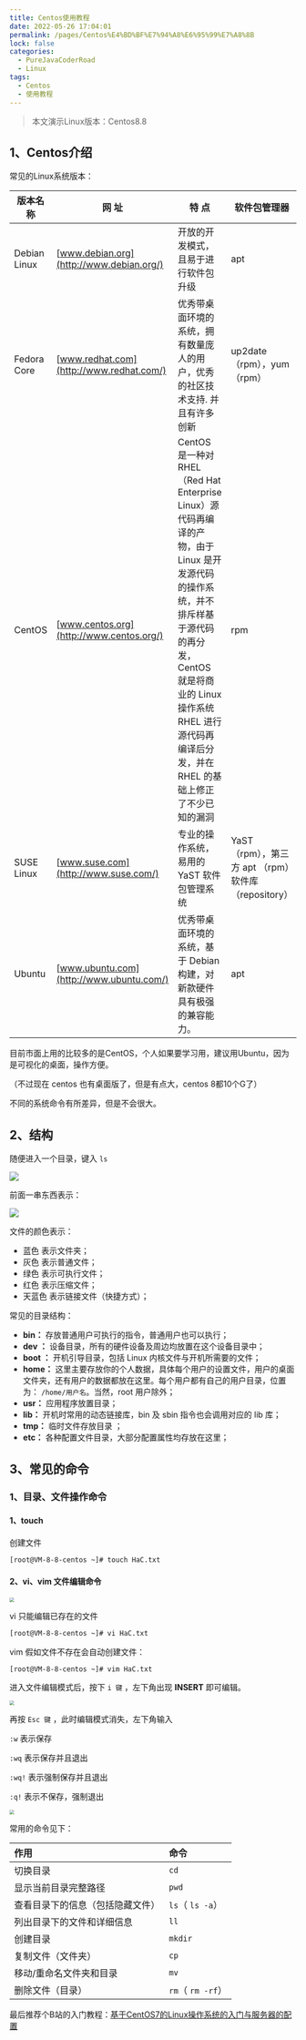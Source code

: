 ```yaml
---
title: Centos使用教程
date: 2022-05-26 17:04:01
permalink: /pages/Centos%E4%BD%BF%E7%94%A8%E6%95%99%E7%A8%8B
lock: false
categories: 
  - PureJavaCoderRoad
  - Linux
tags: 
  - Centos
  - 使用教程
---
```

> 本文演示Linux版本：Centos8.8

## 1、Centos介绍

常见的Linux系统版本：

| 版本名称     | 网 址                                    | 特 点                                                        | 软件包管理器                                        |
| ------------ | ---------------------------------------- | ------------------------------------------------------------ | --------------------------------------------------- |
| Debian Linux | [www.debian.org](http://www.debian.org/) | 开放的开发模式，且易于进行软件包升级                         | apt                                                 |
| Fedora Core  | [www.redhat.com](http://www.redhat.com/) | 优秀带桌面环境的系统，拥有数量庞人的用户，优秀的社区技术支持. 并且有许多创新 | up2date（rpm），yum （rpm）                         |
| CentOS       | [www.centos.org](http://www.centos.org/) | CentOS 是一种对 RHEL（Red Hat Enterprise Linux）源代码再编译的产物，由于 Linux 是开发源代码的操作系统，并不排斥样基于源代码的再分发，CentOS 就是将商业的 Linux 操作系统 RHEL 进行源代码再编译后分发，并在 RHEL 的基础上修正了不少已知的漏洞 | rpm                                                 |
| SUSE Linux   | [www.suse.com](http://www.suse.com/)     | 专业的操作系统，易用的 YaST 软件包管理系统                   | YaST（rpm），第三方 apt （rpm）软件库（repository） |
| Ubuntu       | [www.ubuntu.com](http://www.ubuntu.com/) | 优秀带桌面环境的系统，基于 Debian 构建，对新款硬件具有极强的兼容能力。 | apt                                                 |



目前市面上用的比较多的是CentOS，个人如果要学习用，建议用Ubuntu，因为是可视化的桌面，操作方便。

（不过现在 centos 也有桌面版了，但是有点大，centos 8都10个G了）

不同的系统命令有所差异，但是不会很大。

##  2、结构

随便进入一个目录，键入 `ls`

![](https://cdn.jsdelivr.net/gh/DogerRain/image@main/img2/image-20210310172319129.png)

前面一串东西表示：

![](https://cdn.jsdelivr.net/gh/DogerRain/image@main/img2/image-20210310173444937.png)

文件的颜色表示：

- 蓝色 表示文件夹；
- 灰色 表示普通文件；
- 绿色 表示可执行文件；
- 红色 表示压缩文件；
- 天蓝色 表示链接文件（快捷方式）；

常见的目录结构：

- **bin：** 存放普通用户可执行的指令，普通用户也可以执行；
- **dev ：** 设备目录，所有的硬件设备及周边均放置在这个设备目录中；
- **boot ：** 开机引导目录，包括 Linux 内核文件与开机所需要的文件；
- **home：** 这里主要存放你的个人数据，具体每个用户的设置文件，用户的桌面文件夹，还有用户的数据都放在这里。每个用户都有自己的用户目录，位置为： `/home/用户名`。当然，root 用户除外；
- **usr：** 应用程序放置目录；
- **lib：** 开机时常用的动态链接库，bin 及 sbin 指令也会调用对应的 lib 库；
- **tmp：** 临时文件存放目录 ；
- **etc：** 各种配置文件目录，大部分配置属性均存放在这里；

## 3、常见的命令

### 1、目录、文件操作命令

#### 1、touch

创建文件

```bash
[root@VM-8-8-centos ~]# touch HaC.txt
```

#### 2、vi、vim 文件编辑命令

<img src="https://cdn.jsdelivr.net/gh/DogerRain/image@main/img2/image-20210310174401469.png" style="zoom:50%;" />

vi 只能编辑已存在的文件
```bash
[root@VM-8-8-centos ~]# vi HaC.txt
```

vim 假如文件不存在会自动创建文件：

```bash
[root@VM-8-8-centos ~]# vim HaC.txt
```

进入文件编辑模式后，按下 `i 键` ，左下角出现 **INSERT** 即可编辑。

<img src="https://cdn.jsdelivr.net/gh/DogerRain/image@main/img2/image-20210315182357675.png" style="zoom:50%;" />

再按 `Esc 键` ，此时编辑模式消失，左下角输入 

`:w` 表示保存

`:wq` 表示保存并且退出

`:wq!` 表示强制保存并且退出

`:q!` 表示不保存，强制退出

<img src="https://cdn.jsdelivr.net/gh/DogerRain/image@main/img2/image-20210315182853202.png" style="zoom:50%;" />



常用的命令见下：

| 作用                             | 命令             |
| :------------------------------- | :--------------- |
| 切换目录                         | `cd`             |
| 显示当前目录完整路径             | `pwd`            |
| 查看目录下的信息（包括隐藏文件） | `ls`（ `ls -a`） |
| 列出目录下的文件和详细信息       | `ll`  |
| 创建目录                         | `mkdir`          |
| 复制文件（文件夹）               | `cp`  |
| 移动/重命名文件夹和目录          | `mv`             |
| 删除文件（目录）                 | `rm`（ `rm -rf`） |





最后推荐个B站的入门教程：[基于CentOS7的Linux操作系统的入门与服务器的配置](https://www.bilibili.com/video/BV134411G7Jr)

